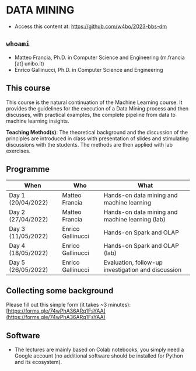 # DATA MINING

- Access this content at: https://github.com/w4bo/2023-bbs-dm

## `whoami`

- Matteo Francia, Ph.D. in Computer Science and Engineering (m.francia [at] unibo.it)
- Enrico Gallinucci, Ph.D. in Computer Science and Engineering

## This course

This course is the natural continuation of the Machine Learning course.
It provides the guidelines for the execution of a Data Mining process and then discusses, with practical examples, the complete pipeline from data to machine learning insights.
 
**Teaching Method(s)**: The theoretical background and the discussion of the principles are introduced in class with presentation of slides and stimulating discussions with the students. The methods are then applied with lab exercises.

## Programme

| When | Who | What |
| -    | -    | -    |
| Day 1 (20/04/2022) | Matteo Francia | Hands-on data mining and machine learning |
| Day 2 (27/04/2022) | Matteo Francia | Hands-on data mining and machine learning (lab) |
| Day 3 (11/05/2022) | Enrico Gallinucci | Hands-on Spark and OLAP |
| Day 4 (18/05/2022) | Enrico Gallinucci | Hands-on Spark and OLAP (lab) |
| Day 5 (26/05/2022) | Enrico Gallinucci | Evaluation, follow-up investigation and discussion |

## Collecting some background

Please fill out this simple form (it takes ~3 minutes): [https://forms.gle/74wPhA36ARq1FsYAA](https://forms.gle/74wPhA36ARq1FsYAA)

## Software

- The lectures are mainly based on Colab notebooks, you simply need a Google account (no additional software should be installed for Python and its ecosystem).
